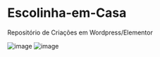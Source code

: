 # Escolinha-em-Casa
 Repositório de Criações em Wordpress/Elementor
 
![image](https://user-images.githubusercontent.com/50966170/110895028-bae3c180-82d7-11eb-98cc-ce2f8a854aa8.png)
![image](https://user-images.githubusercontent.com/50966170/110895111-e23a8e80-82d7-11eb-8037-a314883baf9f.png)

